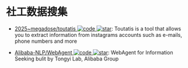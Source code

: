 # 社工数据搜集

- [2025~megadose/toutatis ![code](https://ng-tech.icu/assets/code.svg) ![star](https://img.shields.io/github/stars/megadose/toutatis)](https://github.com/megadose/toutatis): Toutatis is a tool that allows you to extract information from instagrams accounts such as e-mails, phone numbers and more

- [Alibaba-NLP/WebAgent ![code](https://ng-tech.icu/assets/code.svg) ![star](https://img.shields.io/github/stars/Alibaba-NLP/WebAgent)](https://github.com/Alibaba-NLP/WebAgent): WebAgent for Information Seeking bulit by Tongyi Lab, Alibaba Group
